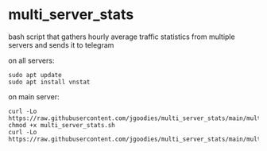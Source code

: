 # multi_server_stats
bash script that gathers hourly average traffic statistics from multiple servers and sends it to telegram

on all servers:

```
sudo apt update
sudo apt install vnstat
```

on main server:
```
curl -Lo https://raw.githubusercontent.com/jgoodies/multi_server_stats/main/multi_server_stats.sh
chmod +x multi_server_stats.sh
curl -Lo https://raw.githubusercontent.com/jgoodies/multi_server_stats/main/multi_server_stats.ini
```
